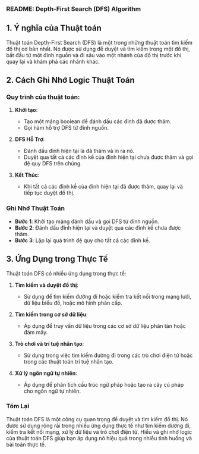 ### README: Depth-First Search (DFS) Algorithm

## 1. Ý nghĩa của Thuật toán

Thuật toán Depth-First Search (DFS) là một trong những thuật toán tìm kiếm đồ thị cơ bản nhất. Nó được sử dụng để duyệt và tìm kiếm trong một đồ thị, bắt đầu từ một đỉnh nguồn và đi sâu vào một nhánh của đồ thị trước khi quay lại và khám phá các nhánh khác.

## 2. Cách Ghi Nhớ Logic Thuật Toán

### Quy trình của thuật toán:

1. **Khởi tạo**:
    - Tạo một mảng boolean để đánh dấu các đỉnh đã được thăm.
    - Gọi hàm hỗ trợ DFS từ đỉnh nguồn.

2. **DFS Hỗ Trợ**:
    - Đánh dấu đỉnh hiện tại là đã thăm và in ra nó.
    - Duyệt qua tất cả các đỉnh kề của đỉnh hiện tại chưa được thăm và gọi đệ quy DFS trên chúng.

3. **Kết Thúc**:
    - Khi tất cả các đỉnh kề của đỉnh hiện tại đã được thăm, quay lại và tiếp tục duyệt đồ thị.

### Ghi Nhớ Thuật Toán
- **Bước 1**: Khởi tạo mảng đánh dấu và gọi DFS từ đỉnh nguồn.
- **Bước 2**: Đánh dấu đỉnh hiện tại và duyệt qua các đỉnh kề chưa được thăm.
- **Bước 3**: Lặp lại quá trình đệ quy cho tất cả các đỉnh kề.

## 3. Ứng Dụng trong Thực Tế

Thuật toán DFS có nhiều ứng dụng trong thực tế:

1. **Tìm kiếm và duyệt đồ thị**:
    - Sử dụng để tìm kiếm đường đi hoặc kiểm tra kết nối trong mạng lưới, dữ liệu biểu đồ, hoặc mô hình phân cấp.

2. **Tìm kiếm trong cơ sở dữ liệu**:
    - Áp dụng để truy vấn dữ liệu trong các cơ sở dữ liệu phân tán hoặc đám mây.

3. **Trò chơi và trí tuệ nhân tạo**:
    - Sử dụng trong việc tìm kiếm đường đi trong các trò chơi điện tử hoặc trong các thuật toán trí tuệ nhân tạo.

4. **Xử lý ngôn ngữ tự nhiên**:
    - Áp dụng để phân tích cấu trúc ngữ pháp hoặc tạo ra cây cú pháp cho ngôn ngữ tự nhiên.

### Tóm Lại

Thuật toán DFS là một công cụ quan trọng để duyệt và tìm kiếm đồ thị. Nó được sử dụng rộng rãi trong nhiều ứng dụng thực tế như tìm kiếm đường đi, kiểm tra kết nối mạng, xử lý dữ liệu và trò chơi điện tử. Hiểu và ghi nhớ logic của thuật toán DFS giúp bạn áp dụng nó hiệu quả trong nhiều tình huống và bài toán thực tế.